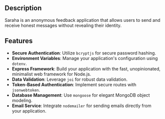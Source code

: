 ## Description

Saraha is an anonymous feedback application that allows users to send and receive honest messages without revealing their identity.

## Features

- **Secure Authentication**: Utilize `bcryptjs` for secure password hashing.
- **Environment Variables**: Manage your application's configuration using `dotenv`.
- **Express Framework**: Build your application with the fast, unopinionated, minimalist web framework for Node.js.
- **Data Validation**: Leverage `joi` for robust data validation.
- **Token-Based Authentication**: Implement secure routes with `jsonwebtoken`.
- **Database Management**: Use `mongoose` for elegant MongoDB object modeling.
- **Email Service**: Integrate `nodemailer` for sending emails directly from your application.
